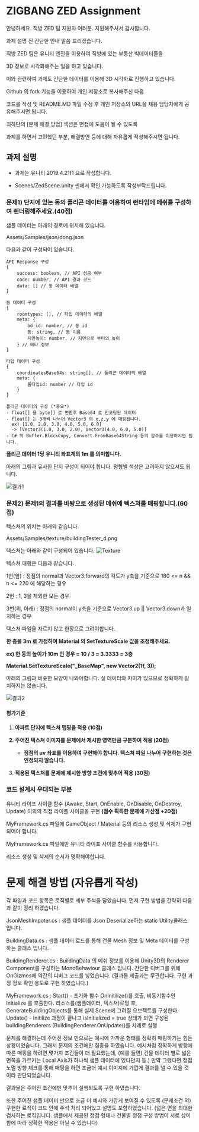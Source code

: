 # ZIGBANG ZED Assignment

안녕하세요. 직방 ZED 팀 지원자 여러분. 지원해주셔서 감사합니다.

과제 설명 전 간단한 안내 말씀 드리겠습니다.

직방 ZED 팀은 유니티 엔진을 이용하여 직방에 있는 부동산 빅데이터들을

3D 정보로 시각화해주는 일을 하고 있습니다.

이와 관련하여 과제도 간단한 데이터를 이용해 3D 시각화로 진행하고 있습니다.

Github 의 fork 기능을 이용하여 개인 저장소로 복사해주신 다음 

코드를 작성 및 README.MD 파일 수정 후 개인 저장소의 URL을 채용 담당자에게 공유해주시면 됩니다.

최하단의 [문제 해결 방법] 섹션은 면접에 도움이 될 수 있도록

과제를 하면서 고민했던 부분, 해결방안 등에 대해 자유롭게 작성해주시면 됩니다.

## 과제 설명

- 과제는 유니티 2019.4.21f1 으로 작성합니다.

- Scenes/ZedScene.unity 씬에서 확인 가능하도록 작성부탁드립니다.

### 문제1) 단지에 있는 동의 폴리곤 데이터를 이용하여 런타임에 메쉬를 구성하여 렌더링해주세요.(40점)

샘플 데이터는 아래의 경로에 위치해 있습니다.

Assets/Samples/json/dong.json

다음과 같이 구성되어 있습니다.

```
API Response 구성
{
    success: boolean, // API 성공 여부
    code: number, // API 결과 코드
    data: [] // 동 데이터 배열
}

동 데이터 구성
{
    roomtypes: [], // 타입 데이터의 배열
    meta: {
        bd_id: number, // 동 id
        동: string, // 동 이름
        지면높이: number, // 지면으로 부터의 높이
    } // 메타 정보
}

타입 데이터 구성
{
    coordinatesBase64s: string[], // 폴리곤 데이터의 배열
    meta: {
        룸타입id: number // 타입 id
    }
}

폴리곤 데이터의 구성 (*중요*)
- float[] 을 byte[] 로 변환후 Base64 로 인코딩된 데이터
- float[] 는 3개씩 나누어 Vector3 의 x,z,y 에 매핑됩니다.
  ex) [1.0, 2.0, 3.0, 4.0, 5.0, 6.0]
  -> [Vector3(1.0, 3.0, 2.0), Vector3(4.0, 6.0, 5.0)]
- C# 의 Buffer.BlockCopy, Convert.FromBase64String 등의 함수를 이용하시면 됩니다.
```
**폴리곤 데이터 1당 유니티 좌표계의 1m 를 의미합니다.**

아래의 그림과 유사한 단지 구성이 되어야 합니다. 평형별 색상은 고려하지 않으셔도 됩니다.

![결과1](https://i.imgur.com/vcmmiid.png)



### 문제2) 문제1의 결과를 바탕으로 생성된 메쉬에 텍스쳐를 매핑합니다.(60점)

텍스쳐의 위치는 아래와 같습니다.

Assets/Samples/texture/buildingTester_d.png

텍스쳐는 아래와 같이 구성되어 있습니다.
![Texture](https://i.imgur.com/srIPHBq.png)


텍스쳐 매핑은 다음과 같습니다.

1번(앞) : 정점의 normal과 Vector3.forward의 각도가 y축을 기준으로 180 <= n && n <= 220 에 해당하는 경우

2번 : 1, 3을 제외한 모든 경우

3번(위, 아래) : 정점의 normal이 y축을 기준으로 Vector3.up || Vector3.down과 일치하는 경우


텍스쳐 파일을 자르지 않고 한장으로 그려야합니다. 

**한 층을 3m 로 가정하여 Material 의 SetTextureScale 값을 조정해주세요.**

**ex) 한 동의 높이가 10m 인 경우 = 10 / 3 = 3.3333 = 3층**

**Material.SetTextureScale("_BaseMap", new Vector2(1f, 3));**

아래의 그림과 비슷한 모양이 나와야합니다. 실 데이터와 차이가 있으므로 정확하게 일치하지는 않습니다.

![결과2](https://i.imgur.com/gbjA93E.png)

#### 평가기준

1. <b>아파트 단지에 텍스쳐 맵핑을 적용 (10점)

2. 주어진 텍스쳐 이미지를 문제에서 제시한 영역만큼 구분하여 적용 (20점)
   * 정점의 uv 좌표를 이용하여 구현해야 합니다. 텍스쳐 파일 나누어 구현하는 것은 인정되지 않습니다.

3. 적용된 텍스쳐를 문제에 제시한 방향 조건에 맞추어 적용 (30점)</b>

### 코드 설계시 우대되는 부분

유니티 라이프 사이클 함수 (Awake, Start, OnEnable, OnDisable, OnDestroy, Update) 이외의 직접 라이플 사이클을 구현 <b>(점수 획득한 문제에 가산점 +20점)</b>

MyFramework.cs 파일에 GameObject / Material 등의 리소스 생성 및 삭제가 구현되어야 합니다.

MyFramework.cs 파일에만 유니티 라이프 사이클 함수를 사용합니다.

리소스 생성 및 삭제의 순서가 명확해야합니다.

# 문제 해결 방법 (자유롭게 작성)

각 파일과 코드 항목은 로직별로 세부 주석을 달았습니다.
먼저 구현 방법을 간략히 다음과 같이 정리 하겠습니다. 

JsonMeshImpoter.cs : 샘플 데이터를 Json Deserialize하는 static Utility클래스 입니다.

BuildingData.cs : 샘플 데이터 로드를 통해 건물 Mesh 정보 및 Meta 데이터를 구성하는 클래스 입니다.

BuildingRenderer.cs : BuildingData 의 메쉬 정보를 이용헤 Unity3D의 Renderer Component를 구성하는 MonoBehaviour 클래스 입니다. 간단한 디버그를 위해 OnGizmos에 약간의 디버그 코드를 넣었습니다. (결과물 제출과는 무관합니다. 구현 과정 정보 확인 용도로 구현 하였습니다.)

MyFramework.cs :
 Start() - 초기화 함수 OnInitilize()를 호출, 비동기함수인 Initialize 를 호출한다. 리소스를(샘플데이터, 텍스쳐)로딩 후, GenerateBuildingObjects를 통해 실제 Scene에 그려질 오브젝트를 구성한다.
 Update() - Initilize 과정이 끝나고 isInitialized = true 상태가 되면 구성된 buildingRenderers (BuildingRenderer.OnUpdate()를 차례로 실행
 
 
 문제를 해결하는데 주어진 정보 만으로는 예시에 가까운 형태를 정확히 매핑하기는 힘든 상황이었습니다. 
 그래서 문제의 조건에만 집중을 하였습니다.
 예시처럼 정확하게 방향에 따른 매핑을 하려면 몇가지 조건들이 더 필요했는데, (예를 들면) 건물 데이터 별로 넓은 면쪽을 가르키는 Local Axis가 하나씩 샘플 데이터에 있다던지 등.)
 만약 그랬다면 정점 노멀 방향 체크를 통해 매핑을 하면 조금더 예시 이미지에 가깝게 결과를 낼 수 있을 것이라 판단되었습니다.
 
 결과물은 주어진 조건에만 맞추어 실행되도록 구현 하였습니다.
 
 또한 
 주어진 샘플 데이터 만으로 조금 더 예시와 가깝게 보여질 수 있도록 (문제조건 외) 구현한 로직이 코드 안에 주석 처리 되어있고 설명도 포함하였습니다. 
 (넓은 면을 최대한 검사하는 로직입니다. 샘플에서 제공된 정점 형태나 건물별 정점 구성 방법이 서로 상이 함에 따라 정확한 적용은 아닐 수 있습니다)
 
 
 

